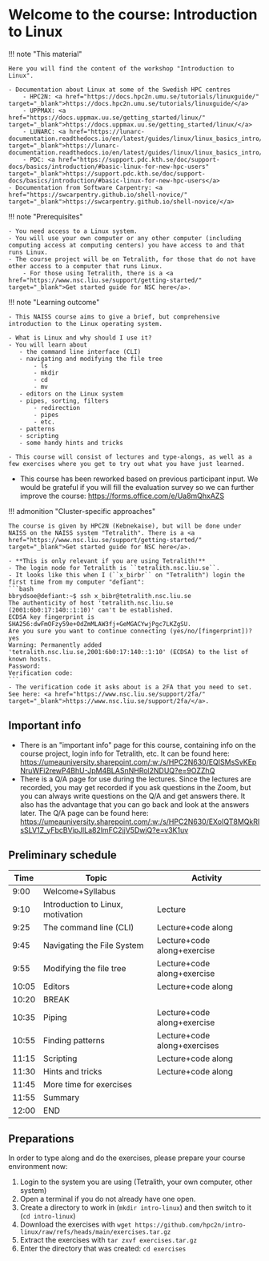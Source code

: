 # Welcome to the course: Introduction to Linux

!!! note "This material"
   
    Here you will find the content of the workshop "Introduction to Linux".
   
    - Documentation about Linux at some of the Swedish HPC centres 
        - HPC2N: <a href="https://docs.hpc2n.umu.se/tutorials/linuxguide/" target="_blank">https://docs.hpc2n.umu.se/tutorials/linuxguide/</a>
        - UPPMAX: <a href="https://docs.uppmax.uu.se/getting_started/linux/" target="_blank">https://docs.uppmax.uu.se/getting_started/linux/</a>
        - LUNARC: <a href="https://lunarc-documentation.readthedocs.io/en/latest/guides/linux/linux_basics_intro/" target="_blank">https://lunarc-documentation.readthedocs.io/en/latest/guides/linux/linux_basics_intro/</a>
        - PDC: <a href="https://support.pdc.kth.se/doc/support-docs/basics/introduction/#basic-linux-for-new-hpc-users" target="_blank">https://support.pdc.kth.se/doc/support-docs/basics/introduction/#basic-linux-for-new-hpc-users</a> 
    - Documentation from Software Carpentry: <a href="https://swcarpentry.github.io/shell-novice/" target="_blank">https://swcarpentry.github.io/shell-novice/</a> 

!!! note "Prerequisites"

    - You need access to a Linux system. 
    - You will use your own computer or any other computer (including computing access at computing centers) you have access to and that runs Linux. 
    - The course project will be on Tetralith, for those that do not have other access to a computer that runs Linux.  
        - For those using Tetralith, there is a <a href="https://www.nsc.liu.se/support/getting-started/" target="_blank">Get started guide for NSC here</a>. 

!!! note "Learning outcome"

    - This NAISS course aims to give a brief, but comprehensive introduction to the Linux operating system.

    - What is Linux and why should I use it?
    - You will learn about
       - the command line interface (CLI)
       - navigating and modifying the file tree 
           - ls
           - mkdir
           - cd
           - mv
       - editors on the Linux system 
       - pipes, sorting, filters
           - redirection
           - pipes
           - etc. 
       - patterns
       - scripting
       - some handy hints and tricks 

    - This course will consist of lectures and type-alongs, as well as a few exercises where you get to try out what you have just learned.    

- This course has been reworked based on previous participant input. We would be grateful if you will fill the evaluation survey so we can further improve the course: <a href="https://forms.office.com/e/Ua8mQhxAZS" target="_blank">https://forms.office.com/e/Ua8mQhxAZS</a> 

!!! admonition "Cluster-specific approaches"

    The course is given by HPC2N (Kebnekaise), but will be done under NAISS on the NAISS system "Tetralith". There is a <a href="https://www.nsc.liu.se/support/getting-started/" target="_blank">Get started guide for NSC here</a>.   

    - **This is only relevant if you are using Tetralith!**
    - The login node for Tetralith is ``tetralith.nsc.liu.se``.
    - It looks like this when I (``x_birbr`` on "Tetralith") login the first time from my computer "defiant":
    ```bash
    bbrydsoe@defiant:~$ ssh x_bibr@tetralith.nsc.liu.se
    The authenticity of host 'tetralith.nsc.liu.se (2001:6b0:17:140::1:10)' can't be established.
    ECDSA key fingerprint is SHA256:dwFmOFzy59e+OdZmMLAW3fj+GeMGACYwjPgc7LKZgSU.
    Are you sure you want to continue connecting (yes/no/[fingerprint])? yes
    Warning: Permanently added 'tetralith.nsc.liu.se,2001:6b0:17:140::1:10' (ECDSA) to the list of known hosts.
    Password:
    Verification code:
    ```
    - The verification code it asks about is a 2FA that you need to set. See here: <a href="https://www.nsc.liu.se/support/2fa/" target="_blank">https://www.nsc.liu.se/support/2fa/</a>.

## Important info

- There is an "important info" page for this course, containing info on the course project, login info for Tetralith, etc. It can be found here: <a href="https://umeauniversity.sharepoint.com/:w:/s/HPC2N630/EQISMsSvKEpNruWFi2rewP4BhU-JpM4BLASnNHRol2NDUQ?e=9OZZhQ" target="_blank">https://umeauniversity.sharepoint.com/:w:/s/HPC2N630/EQISMsSvKEpNruWFi2rewP4BhU-JpM4BLASnNHRol2NDUQ?e=9OZZhQ</a>
- There is a Q/A page for use during the lectures. Since the lectures are recorded, you may get recorded if you ask questions in the Zoom, but you can always write questions on the Q/A and get answers there. It also has the advantage that you can go back and look at the answers later. The Q/A page can be found here: <a href="https://umeauniversity.sharepoint.com/:w:/s/HPC2N630/EXoIQT8MQkRIsSLV1Z_yFbcBVipJlLa82lmFC2jjV5DwjQ?e=v3K1uv" target="_blank">https://umeauniversity.sharepoint.com/:w:/s/HPC2N630/EXoIQT8MQkRIsSLV1Z_yFbcBVipJlLa82lmFC2jjV5DwjQ?e=v3K1uv</a> 

## Preliminary schedule

| Time | Topic | Activity | 
| ---- | ----- | -------- |
| 9:00 | Welcome+Syllabus | |
| 9:10 | Introduction to Linux, motivation | Lecture | 
| 9:25 | The command line (CLI) | Lecture+code along | 
| 9:45 | Navigating the File System | Lecture+code along+exercise |
| 9:55 | Modifying the file tree | Lecture+code along+exercise | 
| 10:05 | Editors | Lecture+code along | 
| 10:20 | BREAK | | 
| 10:35 | Piping | Lecture+code along+exercise |  
| 10:55 | Finding patterns | Lecture+code along+exercises | 
| 11:15 | Scripting | Lecture+code along | 
| 11:30 | Hints and tricks | Lecture+code along | 
| 11:45 | More time for exercises | | 
| 11:55 | Summary   | | 
| 12:00 | END | |  

## Preparations 

In order to type along and do the exercises, please prepare your course environment now: 

1. Login to the system you are using (Tetralith, your own computer, other system)
2. Open a terminal if you do not already have one open. 
3. Create a directory to work in (``mkdir intro-linux``) and then switch to it (``cd intro-linux``)  
4. Download the exercises with ``wget https://github.com/hpc2n/intro-linux/raw/refs/heads/main/exercises.tar.gz`` 
5. Extract the exercises with ``tar zxvf exercises.tar.gz``
6. Enter the directory that was created: ``cd exercises``
